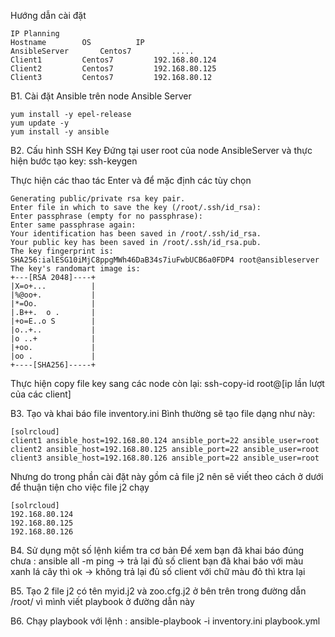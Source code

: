 Hướng dẫn cài đặt
```
IP Planning
Hostname		OS			IP
AnsibleServer		Centos7			.....
Client1			Centos7			192.168.80.124
Client2			Centos7			192.168.80.125
Client3			Centos7			192.168.80.12
```

B1. Cài đặt Ansible trên node Ansible Server
```
yum install -y epel-release 
yum update -y
yum install -y ansible
```
B2. Cấu hình SSH Key
Đứng tại user root của node AnsibleServer và thực hiện bước tạo key: ssh-keygen

Thực hiện các thao tác Enter và để mặc định các tùy chọn
```
Generating public/private rsa key pair.
Enter file in which to save the key (/root/.ssh/id_rsa):
Enter passphrase (empty for no passphrase):
Enter same passphrase again:
Your identification has been saved in /root/.ssh/id_rsa.
Your public key has been saved in /root/.ssh/id_rsa.pub.
The key fingerprint is:
SHA256:ialESG10iMjC8ppgMWh46DaB34s7iuFwbUCB6a0FDP4 root@ansibleserver
The key's randomart image is:
+---[RSA 2048]----+
|X=o+...          |
|%@oo+.           |
|*=Oo.            |
|.B++.  o .       |
|+o=E..o S        |
|o..+..           |
|o ..+            |
|+oo.             |
|oo .             |
+----[SHA256]-----+
```
Thực hiện copy file key sang các node còn lại: ssh-copy-id root@[ip lần lượt của các client]

B3. Tạo và khai báo file inventory.ini
Bình thường sẽ tạo file dạng như này: 
```
[solrcloud]
client1 ansible_host=192.168.80.124 ansible_port=22 ansible_user=root
client2 ansible_host=192.168.80.125 ansible_port=22 ansible_user=root
client3 ansible_host=192.168.80.126 ansible_port=22 ansible_user=root
```
Nhưng do trong phần cài đặt này gồm cả file j2 nên sẽ viết theo cách ở dưới để thuận tiện cho việc file j2 chạy
```
[solrcloud]
192.168.80.124
192.168.80.125
192.168.80.126
```


B4. Sử dụng một số lệnh kiểm tra cơ bản 
Để xem bạn đã khai báo đúng chưa : ansible all -m ping
-> trả lại đủ số client bạn đã khai báo với màu xanh lá cây thì ok
-> không trả lại đủ số client với chữ màu đỏ thì ktra lại

B5. Tạo 2 file j2 có tên myid.j2 và zoo.cfg.j2 ở bên trên trong đường dẫn /root/ vì mình viết playbook ở đường dẫn này

B6. Chạy playbook với lệnh : ansible-playbook -i inventory.ini playbook.yml




